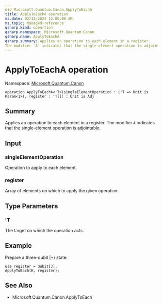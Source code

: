 ```yaml
---
uid Microsoft.Quantum.Canon.ApplyToEachA
title: ApplyToEachA operation
ms.date: 02/12/2024 12:00:00 AM
ms.topic: managed-reference
qsharp.kind: opeartion
qsharp.namespace: Microsoft.Quantum.Canon
qsharp.name: ApplyToEachA
qsharp.summary: Applies an operation to each element in a register.
The modifier `A` indicates that the single-element operation is adjointable.
---
```


# ApplyToEachA operation

Namespace: [Microsoft.Quantum.Canon](xref:Microsoft.Quantum.Canon)

```qsharp
operation ApplyToEachA<'T>(singleElementOperation : ('T => Unit is Param<1>), register : 'T[]) : Unit is Adj
```

## Summary
Applies an operation to each element in a register.
The modifier `A` indicates that the single-element operation is adjointable.

## Input
### singleElementOperation
Operation to apply to each element.
### register
Array of elements on which to apply the given operation.

## Type Parameters
### 'T
The target on which the operation acts.

## Example
Prepare a three-qubit |+⟩ state:
```qsharp
use register = Qubit[3];
ApplyToEach(H, register);
```

## See Also
- Microsoft.Quantum.Canon.ApplyToEach
